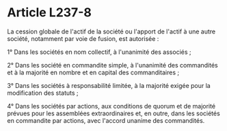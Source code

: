 # Article L237-8

La cession globale de l'actif de la société ou l'apport de l'actif à une autre société, notamment par voie de fusion, est autorisée :

1° Dans les sociétés en nom collectif, à l'unanimité des associés ;

2° Dans les société en commandite simple, à l'unanimité des commandités et à la majorité en nombre et en capital des commanditaires ;

3° Dans les sociétés à responsabilité limitée, à la majorité exigée pour la modification des statuts ;

4° Dans les sociétés par actions, aux conditions de quorum et de majorité prévues pour les assemblées extraordinaires et, en outre, dans les sociétés en commandite par actions, avec l'accord unanime des commandités.
